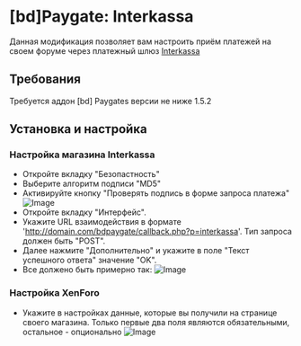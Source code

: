 # [bd]Paygate: Interkassa
Данная модификация позволяет вам настроить приём платежей на своем форуме через платежный шлюз [Interkassa](https://www.interkassa.com/)

## Требования
Требуется аддон [bd] Paygates версии не ниже 1.5.2

## Установка и настройка

### Настройка магазина Interkassa

* Откройте вкладку "Безопастность"
 * Выберите алгоритм подписи "MD5"
 * Активируйте кнопку "Проверять подпись в форме запроса платежа"
![Image](https://matew.pw/screens/clip-2016-08-07-22-10-50-21160173.png)
* Откройте вкладку "Интерфейс". 
 * Укажите URL взаимодействия в формате 'http://domain.com/bdpaygate/callback.php?p=interkassa'. Тип запроса должен быть "POST". 
 * Далее нажмите "Дополнительно" и укажите в поле "Текст успешного ответа" значение "OK". 
* Все должено быть примерно так:
![Image](https://matew.pw/screens/clip-2016-08-07-22-16-15-86318491.png)

### Настройка XenForo

* Укажите в настройках данные, которые вы получили на странице своего магазина. Только первые два поля являются обязательными, остальное - опционально
![Image](https://matew.pw/screens/clip-2016-08-07-22-05-07-98682728.png)